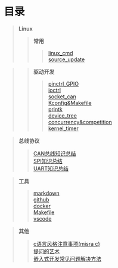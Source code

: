# 目录  

>**Linux**  
>>**常用**  
>>>[linux_cmd](https://github.com/JOZOCHEN/docs/blob/master/linux_cmd.md)    
>>>[source_update](https://github.com/JOZOCHEN/docs/blob/master/source_update.md)   

>>**驱动开发**  
>>>[pinctrl_GPIO](https://github.com/JOZOCHEN/docs/blob/master/pinctrl_GPIO.md)  
>>>[ioctrl](https://github.com/JOZOCHEN/docs/blob/master/ioctrl.md)  
>>>[socket_can](https://github.com/JOZOCHEN/docs/blob/master/socket_can.md)  
>>>[Kconfig&Makefile](https://github.com/JOZOCHEN/docs/blob/master/Kconfig&Makefile.md)  
>>>[printk](https://github.com/JOZOCHEN/docs/blob/master/printk.md)  
>>>[device_tree](https://github.com/JOZOCHEN/docs/blob/master/device_tree.md)  
>>>[concurrency&competition](https://github.com/JOZOCHEN/docs/blob/master/concurrency&competition.md)  
>>>[kernel_timer](https://github.com/JOZOCHEN/docs/blob/master/kernel_timer.md)  

>**总线协议**  
>>[CAN总线知识总结](https://www.cnblogs.com/jozochen/p/8467714.html)  
>>[SPI知识总结](https://www.cnblogs.com/jozochen/p/8469573.html)  
>>[UART知识总结](https://www.cnblogs.com/jozochen/p/8470353.html)  

>**工具**  
>>[markdown](https://github.com/JOZOCHEN/docs/blob/master/markdown.md)  
>>[github](https://github.com/JOZOCHEN/docs/blob/master/github.md)  
>>[docker](https://github.com/JOZOCHEN/docs/blob/master/docker.md)  
>>[Makefile](https://github.com/JOZOCHEN/docs/blob/master/Makefile.md)  
>>[vscode](https://github.com/JOZOCHEN/docs/blob/master/vscode.md)   

>**其他**  
>>[c语言风格注意事项(misra c)](https://www.cnblogs.com/jozochen/p/8893549.html)  
>>[提问的艺术](https://www.cnblogs.com/jozochen/p/8565233.html)  
>>[嵌入式开发常见问题解决方法](https://www.cnblogs.com/jozochen/p/8541714.html)  
